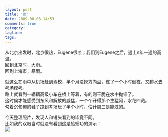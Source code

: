 ```yaml
---
layout: post
title: '雨'
date: 2009-08-03 14:53
comments: true
category: 
tagline: 
tags:
---
```

    

从北京出发时，北京很热，Eugene很凉；我们到Eugene之后，遇上n年一遇的高温。  
回到北京时，大雨。  
回到上海市，暴雨。  
  
就这么在雨中从机场赶到驾校，半个月没摸方向盘，练了一个小时倒桩，又趟水去考场模考。  
路上就看到一辆辆高级小车在桥上等着，有的则干脆在水中抛锚了。  
这时候才能感受到东风和解放的威猛，一个个开得那个生猛阿，水花四溅。  
勾着沉甸甸的鞋子跑到考场玩了半个小时，估计周三是能过的。  
  
今天整理照片，发现人和镜头看到的毕竟不同。  
比如我的双眼当时就没有看到这是蛤蟆功的演示：  
[![](https://lh6faa.bay.livefilestore.com/y1mj4kKJGzVU0npwSVoiZwqBYvb8ptFxblMvNagsEEfhqN3Llu-NmzsMj9k28F_NOFWX-rfRzN0e8i932GdtcACKMzjT90oNYZfPlzBXyUlt5vUm92I-iEAMAXMry6-Uqah8JMuUqsqUL-G-QeqL7aMig/DSC01419.jpg)](https://lh6faa.bay.livefilestore.com/y1mj4kKJGzVU0npwSVoiZwqBYvb8ptFxblMvNagsEEfhqN3Llu-NmzsMj9k28F_NOFWX-rfRzN0e8i932GdtcACKMzjT90oNYZfPlzBXyUlt5vUm92I-iEAMAXMry6-Uqah8JMuUqsqUL-G-QeqL7aMig/DSC01419.jpg)  

